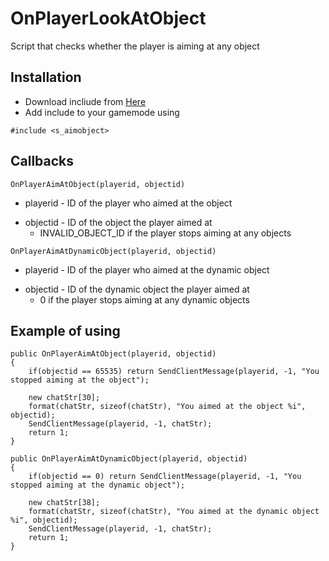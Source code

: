 # OnPlayerLookAtObject
Script that checks whether the player is aiming at any object

## Installation
- Download incliude from [Here](https://github.com/0xUnxpected/s_aimobject/blob/master/s_aimobject.inc)
- Add include to your gamemode using
```pawn
#include <s_aimobject>
```

## Callbacks
```pawn
OnPlayerAimAtObject(playerid, objectid)
```
- playerid - ID of the player who aimed at the object
+ objectid - ID of the object the player aimed at
  + INVALID_OBJECT_ID if the player stops aiming at any objects

```pawn
OnPlayerAimAtDynamicObject(playerid, objectid)
```
- playerid - ID of the player who aimed at the dynamic object
+ objectid - ID of the dynamic object the player aimed at
  + 0 if the player stops aiming at any dynamic objects

## Example of using
```pawn
public OnPlayerAimAtObject(playerid, objectid)
{
	if(objectid == 65535) return SendClientMessage(playerid, -1, "You stopped aiming at the object");

	new chatStr[30];
	format(chatStr, sizeof(chatStr), "You aimed at the object %i", objectid);
	SendClientMessage(playerid, -1, chatStr);
	return 1;
}

public OnPlayerAimAtDynamicObject(playerid, objectid)
{
	if(objectid == 0) return SendClientMessage(playerid, -1, "You stopped aiming at the dynamic object");

	new chatStr[38];
	format(chatStr, sizeof(chatStr), "You aimed at the dynamic object %i", objectid);
	SendClientMessage(playerid, -1, chatStr);
	return 1;
}
```
